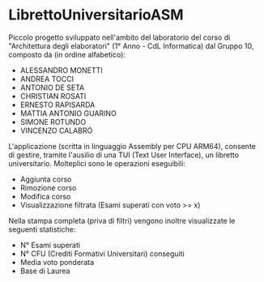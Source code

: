 # LibrettoUniversitarioASM

Piccolo progetto sviluppato nell'ambito del laboratorio del corso di "Architettura degli elaboratori" (1° Anno - CdL Informatica) dal Gruppo 10, composto da (in ordine alfabetico):
- ALESSANDRO MONETTI
- ANDREA TOCCI
- ANTONIO DE SETA
- CHRISTIAN ROSATI
- ERNESTO RAPISARDA
- MATTIA ANTONIO GUARINO
- SIMONE ROTUNDO
- VINCENZO CALABRÓ

L'applicazione (scritta in linguaggio Assembly per CPU ARM64), consente di gestire, tramite l'ausilio di una TUI (Text User Interface), un libretto universitario.
Molteplici sono le operazioni eseguibili:
- Aggiunta corso
- Rimozione corso
- Modifica corso
- Visualizzazione filtrata (Esami superati con voto >= x) 

Nella stampa completa (priva di filtri) vengono inoltre visualizzate le seguenti statistiche:
- N° Esami superati
- N° CFU (Crediti Formativi Universitari) conseguiti
- Media voto ponderata
- Base di Laurea
